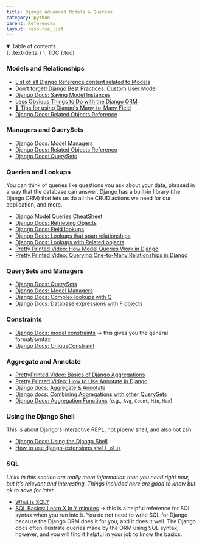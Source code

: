 ```yaml
---
title: Django Advanced Models & Queries
category: python
parent: References
layout: resource_list
---
```


<details open markdown="block">
  <summary>
    Table of contents
  </summary>
  {: .text-delta }
1. TOC
{:toc}
</details>

### Models and Relationships

- [List of all Django Reference content related to Models](https://docs.djangoproject.com/en/4.1/ref/models/)
- [Don't forget! Django Best Practices: Custom User Model](https://learndjango.com/tutorials/django-custom-user-model)
- [Django Docs: Saving Model Instances](https://docs.djangoproject.com/en/4.1/ref/models/instances/#saving-objects)
- [Less Obvious Things to Do with the Django ORM](https://markusholtermann.eu/2019/03/less-obvious-things-to-do-with-djangos-orm/)
- [🍕 Tips for using Django's Many-to-Many Field](https://www.revsys.com/tidbits/tips-using-djangos-manytomanyfield/)
- [Django Docs: Related Objects Reference](https://docs.djangoproject.com/en/4.1/ref/models/relations/#related-objects-reference)

### Managers and QuerySets

- [Django Docs: Model Managers](https://docs.djangoproject.com/en/4.1/topics/db/managers)
- [Django Docs: Related Objects Reference](https://docs.djangoproject.com/en/4.1/ref/models/relations/#related-objects-reference)
- [Django Docs: QuerySets](https://docs.djangoproject.com/en/4.1/topics/db/queries/#retrieving-objects)

### Queries and Lookups

You can think of queries like questions you ask about your data, phrased in a way that the database can answer. Django has a built-in library (the Django ORM) that lets us do all the CRUD actions we need for our application, and more.

- [Django Model Queries CheatSheet](https://github.com/Momentum-Team-13/notes/blob/main/django-queries.md)
- [Django Docs: Retrieving Objects](https://docs.djangoproject.com/en/4.1/topics/db/queries/#retrieving-objects)
- [Django Docs: Field lookups](https://docs.djangoproject.com/en/4.1/topics/db/queries/#field-lookups)
- [Django Docs: Lookups that span relationships](https://docs.djangoproject.com/en/4.1/topics/db/queries/#lookups-that-span-relationships)
- [Django Docs: Lookups with Related objects](https://docs.djangoproject.com/en/4.1/topics/db/queries/#related-objects)
- [Pretty Printed Video: How Model Queries Work in Django](https://youtu.be/WimXjp0ryOo)
- [Pretty Printed Video: Querying One-to-Many Relationships in Django](https://youtu.be/iwNBwG8RBok )

### QuerySets and Managers

- [Django Docs: QuerySets](https://docs.djangoproject.com/en/4.1/topics/db/queries/#retrieving-objects)
- [Django Docs: Model Managers](https://docs.djangoproject.com/en/4.1/topics/db/managers)
- [Django Docs: Complex lookups with Q](https://docs.djangoproject.com/en/4.1/topics/db/queries/#complex-lookups-with-q-objects)
- [Django Docs: Database expressions with F objects](https://docs.djangoproject.com/en/4.1/ref/models/expressions/#django.db.models.F)

### Constraints

- [Django Docs: model constraints](https://docs.djangoproject.com/en/4.1/ref/models/options/#constraints) -> this gives you the general format/syntax
- [Django Docs: UniqueConstraint](https://docs.djangoproject.com/en/4.1/ref/models/constraints/#uniqueconstraint)

### Aggregate and Annotate

- [PrettyPrinted Video: Basics of Django Aggregations](https://youtu.be/2MFAV-arSuI)
- [Pretty Printed Video: How to Use Annotate in Django](https://youtu.be/KbwmdKl-QbI)
- [Django docs: Aggregate & Annotate](https://docs.djangoproject.com/en/4.1/topics/db/aggregation/)
- [Django docs: Combining Aggregations with other QuerySets](https://docs.djangoproject.com/en/4.1/topics/db/aggregation/#s-aggregations-and-other-queryset-clauses)
- [Django Docs: Aggregation Functions](https://docs.djangoproject.com/en/4.1/ref/models/querysets/#aggregation-functions) (e.g., `Avg`, `Count`, `Min`, `Max`)

### Using the Django Shell

This is about Django's interactive REPL, not pipenv shell, and also not zsh.

- [Django Docs: Using the Django Shell](https://docs.djangoproject.com/en/4.1/ref/django-admin/#shell)
- [How to use django-extensions `shell_plus`](https://django-extensions.readthedocs.io/en/latest/shell_plus.html#shell-plus)

### SQL

_Links in this section are really more information than you need right now, but it's relevant and interesting. Things included here are good to know but ok to save for later._

- [What is SQL?](https://www.techtarget.com/searchdatamanagement/definition/SQL)
- [SQL Basics: Learn X in Y minutes](https://learnxinyminutes.com/docs/sql/) -> this is a helpful reference for SQL syntax when you run into it. You do not need to write SQL for Django because the Django ORM does it for you, and it does it well. The Django docs often illustrate queries made by the ORM using SQL syntax, however, and you will find it helpful in your job to know the basics.
